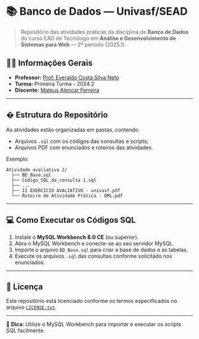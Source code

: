 
# 📚 Banco de Dados — Univasf/SEAD

> Repositório das atividades práticas da disciplina de **Banco de Dados** do curso EAD de Tecnólogo em **Análise e Desenvolvimento de Sistemas para Web** — 2º período (2025.1).

## 👨‍🏫 Informações Gerais

- **Professor:** [Prof. Everaldo Costa Silva Neto](http://lattes.cnpq.br/7274670474504964)
- **Turma:** Primeira Turma - 2024.2
- **Discente:** [Mateus Alencar Ferreira](https://github.com/ferreiramateusalencar/)

---

## �️ Estrutura do Repositório

As atividades estão organizadas em pastas, contendo:

- Arquivos `.sql` com os códigos das consultas e scripts;
- Arquivos PDF com enunciados e roteiros das atividades.

Exemplo:

```
Atividade avaliativa 2/
  ├── BD_Base.sql
  ├── Codigo_SQL_da_consulta 1.sql
  ├── ...
  ├── II EXERCÍCIO AVALIATIVO - univasf.pdf
  └── Roteiro de Atividade Prática - DML.pdf
```

---

## 💻 Como Executar os Códigos SQL

1. Instale o **MySQL Workbench 8.0 CE** (ou superior).
2. Abra o MySQL Workbench e conecte-se ao seu servidor MySQL.
3. Importe o arquivo `BD_Base.sql` para criar a base de dados e as tabelas.
4. Execute os arquivos `.sql` das consultas conforme solicitado nos enunciados.

---

## 📜 Licença

Este repositório está licenciado conforme os termos especificados no arquivo [`LICENSE.txt`](LICENSE.txt).

---

📌 **Dica:** Utilize o MySQL Workbench para importar e executar os scripts SQL facilmente.
